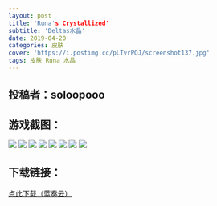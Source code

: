 ```yaml
---
layout: post
title: 'Runa's Crystallized'
subtitle: 'Deltas水晶'
date: 2019-04-20
categories: 皮肤
cover: 'https://i.postimg.cc/pLTvrPQJ/screenshot137.jpg'
tags: 皮肤 Runa 水晶
---
```


## 投稿者：soloopooo

## 游戏截图：

<img src="https://i.postimg.cc/KYW8xRdT/screenshot135.jpg">

<img src="https://i.postimg.cc/bwNynxPb/screenshot136.jpg">

<img src="https://i.postimg.cc/pLTvrPQJ/screenshot137.jpg">

<img src="https://i.postimg.cc/50WDBJzG/screenshot138.jpg">

<img src="https://i.postimg.cc/br3Mf25c/screenshot139.jpg">

<img src="https://i.postimg.cc/m2kpFkqk/screenshot140.jpg">

<img src="https://i.postimg.cc/Mpk0KGJh/screenshot141.jpg">

<img src="https://i.postimg.cc/wxZL0BM7/screenshot142.jpg">



## 下载链接：

[点此下载（蓝奏云）](https://www.lanzous.com/i3ssm7i)